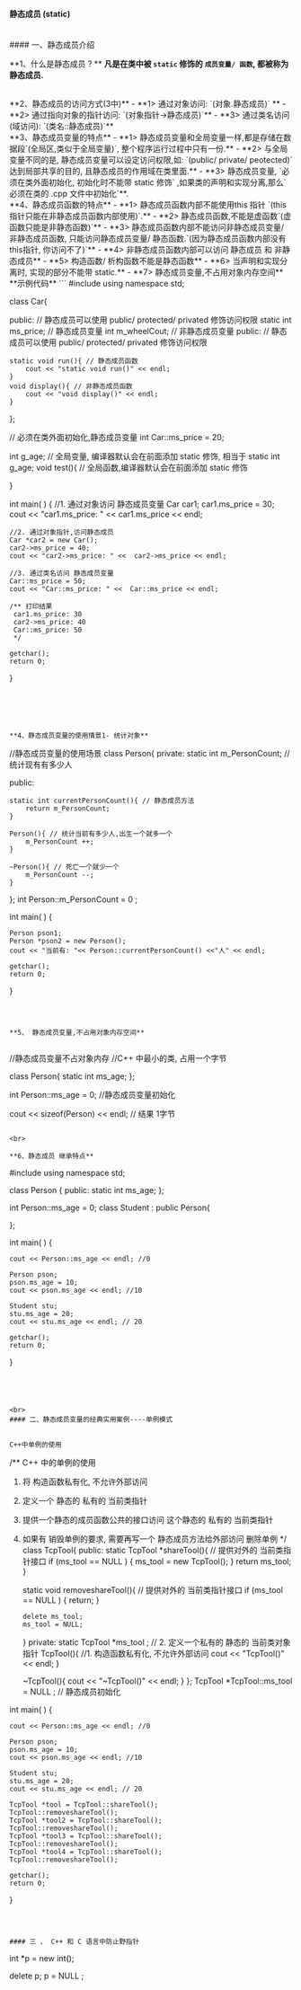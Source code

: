 #### 静态成员 (static)


<br>
#### 一、静态成员介绍

**1、什么是静态成员  ? **
**凡是在类中被 `static` 修饰的 `成员变量/ 函数`, 都被称为静态成员.**


<br>
**2、静态成员的访问方式(3中)**
- **1> 通过对象访问: `(对象.静态成员)` **
- **2> 通过指向对象的指针访问: `(对象指针->静态成员)`** 
- **3> 通过类名访问(域访问): `(类名::静态成员)`**
 

<br>
**3、静态成员变量的特点**
- **1> 静态成员变量和全局变量一样,都是存储在数据段`(全局区,类似于全局变量)`, 整个程序运行过程中只有一份.**
- **2> 与全局变量不同的是, 静态成员变量可以设定访问权限,如: `(public/ private/ peotected)` 达到局部共享的目的, 且静态成员的作用域在类里面.**
- **3> 静态成员变量, `必须在类外面初始化, 初始化时不能带 static 修饰` ,如果类的声明和实现分离,那么`必须在类的 .cpp 文件中初始化`**.



<br>
**4、静态成员函数的特点**
- **1> 静态成员函数内部不能使用this 指针 `(this 指针只能在非静态成员函数内部使用)`.**
- **2> 静态成员函数,不能是虚函数`(虚函数只能是非静态函数)`**
- **3> 静态成员函数内部不能访问非静态成员变量/ 非静态成员函数, 只能访问静态成员变量/ 静态函数.`(因为静态成员函数内部没有this指针, 你访问不了)`**
- **4> 非静态成员函数内部可以访问 静态成员 和 非静态成员**
- **5> 构造函数/ 析构函数不能是静态函数**
- **6> 当声明和实现分离时, 实现的部分不能带 static.**
- **7> 静态成员变量,不占用对象内存空间**


<br>
**示例代码**
```
#include <iostream>
using namespace std;

class Car{

public: // 静态成员可以使用 public/ protected/ privated 修饰访问权限
    static int ms_price; // 静态成员变量
    int m_wheelCout; // 非静态成员变量
    public: // 静态成员可以使用 public/ protected/ privated 修饰访问权限
    
    static void run(){ // 静态成员函数
        cout << "static void run()" << endl;
    }
    void display(){ // 非静态成员函数
        cout << "void display()" << endl;
    }
};

// 必须在类外面初始化,静态成员变量
int  Car::ms_price = 20;

int g_age; // 全局变量, 编译器默认会在前面添加 static  修饰, 相当于 static int g_age;
void test(){ // 全局函数,编译器默认会在前面添加 static  修饰
    
}


int main( ) {
    //1. 通过对象访问 静态成员变量
    Car car1;
    car1.ms_price = 30;
    cout << "car1.ms_price: " <<  car1.ms_price << endl;
    
    //2. 通过对象指针,访问静态成员
    Car *car2 = new Car();
    car2->ms_price = 40;
    cout << "car2->ms_price: " <<  car2->ms_price << endl;
    
    //3. 通过类名访问 静态成员变量
    Car::ms_price = 50;
    cout << "Car::ms_price: " <<  Car::ms_price << endl;
    
    /** 打印结果
     car1.ms_price: 30
     car2->ms_price: 40
     Car::ms_price: 50
     */
    
    getchar();
    return 0;
}
```





**4、静态成员变量的使用情景1- 统计对象**

```
//静态成员变量的使用场景
class Person{
private:
    static int m_PersonCount; // 统计现有有多少人
    
public:
    
    static int currentPersonCount(){ // 静态成员方法
        return m_PersonCount;
    }
    
    Person(){ // 统计当前有多少人,出生一个就多一个
        m_PersonCount ++;
    }
    
    ~Person(){ // 死亡一个就少一个
        m_PersonCount --;
    }
    
};
int Person::m_PersonCount = 0 ;

int main( ) {
  
    Person pson1;
    Person *pson2 = new Person();
    cout << "当前有: "<< Person::currentPersonCount() <<"人" << endl;
    
    getchar();
    return 0;
}
```



**5、 静态成员变量,不占用对象内存空间**
 
```
//静态成员变量不占对象内存
//C++ 中最小的类, 占用一个字节

class Person{
   static int ms_age;
};

int Person::ms_age = 0; //静态成员变量初始化

cout << sizeof(Person) << endl; // 结果 1字节
```

<br>

**6、静态成员 继承特点**

```

#include <iostream>
using namespace std;


class Person {
public:
    static int ms_age;
};

int  Person::ms_age = 0;
class Student : public Person{
    
};


int main( ) {
  
    cout << Person::ms_age << endl; //0
    
    Person pson;
    pson.ms_age = 10;
    cout << pson.ms_age << endl; //10
    
    Student stu;
    stu.ms_age = 20;
    cout << stu.ms_age << endl; // 20
    
    getchar();
    return 0;
}

```




<br>
#### 二、静态成员变量的经典实用案例----单例模式


C++中单例的使用
```
/** C++ 中的单例的使用
 1. 将 构造函数私有化, 不允许外部访问
 2. 定义一个 静态的 私有的 当前类指针
 3. 提供一个静态的成员函数公共的接口访问 这个静态的 私有的 当前类指针
 4. 如果有 销毁单例的要求, 需要再写一个 静态成员方法给外部访问 删除单例
 */
class TcpTool{
public:
   static TcpTool *shareTool(){ // 提供对外的 当前类指针接口
        if (ms_tool == NULL ) {
            ms_tool = new  TcpTool();
        }
        return ms_tool;
    }
    
    static void removeshareTool(){ // 提供对外的 当前类指针接口
        if (ms_tool == NULL ) {
            return;
        }
      
        delete ms_tool;
        ms_tool = NULL;
    }
private:
    static TcpTool *ms_tool ; // 2. 定义一个私有的 静态的 当前类对象指针
    TcpTool(){ //1. 构造函数私有化, 不允许外部访问
        cout << "TcpTool()" << endl;
    }
    
    ~TcpTool(){
        cout << "~TcpTool()" << endl;
    }
};
TcpTool *TcpTool::ms_tool = NULL ; // 静态成员初始化


int main( ) {
  
    cout << Person::ms_age << endl; //0
    
    Person pson;
    pson.ms_age = 10;
    cout << pson.ms_age << endl; //10
    
    Student stu;
    stu.ms_age = 20;
    cout << stu.ms_age << endl; // 20
    
    TcpTool *tool = TcpTool::shareTool();
    TcpTool::removeshareTool();
    TcpTool *tool2 = TcpTool::shareTool();
    TcpTool::removeshareTool();
    TcpTool *tool3 = TcpTool::shareTool();
    TcpTool::removeshareTool();
    TcpTool *tool4 = TcpTool::shareTool();
    TcpTool::removeshareTool();
    
    getchar();
    return 0;
}
```



#### 三 、 C++ 和 C 语言中防止野指针
```
int *p = new int();

delete p;
p = NULL ;
```
